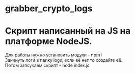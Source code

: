 # grabber_crypto_logs
<h1>Скрипт написанный на JS на платформе NodeJS.</h1>
<p>Для работы нужно установить модули - npm i<br/>
Закинуть логи в папку logs, если её нет то создайте её.<br/>
Потом запсукаем скрипт - node index.js</p>
